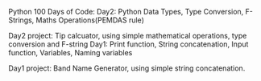 Python 100 Days of Code:
Day2:
Python Data Types, Type Conversion, F-Strings, Maths Operations(PEMDAS rule)

Day2 project:
Tip calcuator, using simple mathematical operations, type conversion and F-string
Day1:
Print function,
String concatenation,
Input function,
Variables, Naming variables

Day1 project: Band Name Generator, using simple string concatenation.
